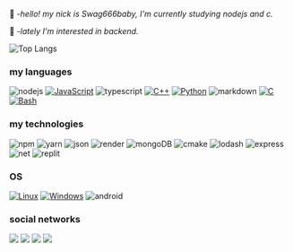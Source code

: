 🦄 -*hello! my nick is Swag666baby, I'm currently studying nodejs and c.*

💠 -*lately I'm interested in backend.*

![Top Langs](https://github-readme-stats.vercel.app/api/top-langs/?username=Swag666baby&layout=compact&theme=radical)


### my languages 
<p align="">
  
![nodejs](https://img.shields.io/badge/Node.js-339933?style=for-the-badge&logo=nodedotjs&logoColor=white)
[![JavaScript](https://img.shields.io/badge/javascript-black?style=for-the-badge&logo=javascript)](https://github.com/Swag666baby)
![typescript](https://img.shields.io/badge/TypeScript-007ACC?style=for-the-badge&logo=typescript&logoColor=white)
[![C++](https://img.shields.io/badge/c++-black?style=for-the-badge&logo=cplusplus)](https://github.com/Swag666baby)
[![Python](https://img.shields.io/badge/python-black?style=for-the-badge&logo=python)](https://github.com/Swag666baby)
![markdown](https://img.shields.io/badge/Markdown-000000?style=for-the-badge&logo=markdown&logoColor=white)
[![C](https://img.shields.io/badge/c-black?style=for-the-badge&logo=c)](https://github.com/wervlad)
[![Bash](https://img.shields.io/badge/bash-black?style=for-the-badge&logo=gnu-bash&logoColor=white)](https://github.com/wervlad)

### my technologies 
![npm](https://img.shields.io/badge/npm-CB3837?style=for-the-badge&logo=npm&logoColor=white)
![yarn](https://img.shields.io/badge/Yarn-2C8EBB?style=for-the-badge&logo=yarn&logoColor=white)
![json](https://img.shields.io/badge/json-5E5C5C?style=for-the-badge&logo=json&logoColor=white)
![render](https://img.shields.io/badge/Render-46E3B7?style=for-the-badge&logo=render&logoColor=white)
![mongoDB](https://img.shields.io/badge/MongoDB-4EA94B?style=for-the-badge&logo=mongodb&logoColor=white)
![cmake](https://img.shields.io/badge/CMake-064F8C?style=for-the-badge&logo=cmake&logoColor=white)
![lodash](https://img.shields.io/badge/Lodash-3492FF?style=for-the-badge&logo=lodash&logoColor=white)
![express](https://img.shields.io/badge/Express.js-000000?style=for-the-badge&logo=express&logoColor=white)
![net](https://img.shields.io/badge/.NET-512BD4?style=for-the-badge&logo=dotnet&logoColor=white)
![replit](https://img.shields.io/badge/replit-667881?style=for-the-badge&logo=replit&logoColor=white)

### OS
[![Linux](https://img.shields.io/badge/linux-black?style=for-the-badge&logo=Linux)](https://github.com/wervlad)
[![Windows](https://img.shields.io/badge/Windows-black?style=for-the-badge&logo=Windows)](https://github.com/wervlad)
![android](https://img.shields.io/badge/Android-3DDC84?style=for-the-badge&logo=android&logoColor=white)

### social networks 
  <a href="https://wa.me/556294530374"><img src="https://img.shields.io/badge/WhatsApp-25D366?style=for-the-badge&logo=whatsapp&logoColor=white"></a>
  <a href="https://github.com/Swag666baby/"><img src="https://img.shields.io/badge/GitHub-100000?style=for-the-badge&logo=github&logoColor=white"></a>
<a href="https://www.npmjs.com/~swag666baby"><img
src=https://camo.githubusercontent.com/b47580b7e8e0b4ce9bb718070140318f72d316a0c88e0dd53a5ac4b0bdfc755e/68747470733a2f2f696d672e736869656c64732e696f2f62616467652f4e504d2d2532333030303030302e7376673f7374796c653d666f722d7468652d6261646765266c6f676f3d6e706d266c6f676f436f6c6f723d7768697465></a>
![](https://img.shields.io/badge/Discord-5865F2?style=for-the-badge&logo=discord&logoColor=white)




